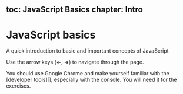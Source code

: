 toc: JavaScript Basics
chapter: Intro
---
# JavaScript basics

A quick introduction to basic and important concepts of JavaScript

Use the arrow keys (**&larr;, &rarr;**) to navigate through the page.

You should use Google Chrome and make yourself
familiar with the [developer tools][], especially with the console.
You will need it for the exercises.

<script type="text" data-type="text" data-markdown>

[developer tools]:  https://developers.google.com/chrome-developer-tools/docs/javascript-debugging
